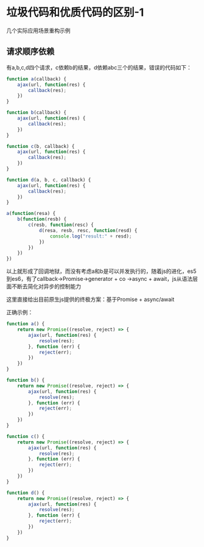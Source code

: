 # 垃圾代码和优质代码的区别-1

几个实际应用场景重构示例

## 请求顺序依赖

有a,b,c,d四个请求，c依赖b的结果，d依赖abc三个的结果，错误的代码如下：

```js
function a(callback) {
    ajax(url, function(res) {
        callback(res);
    })
}

function b(callback) {
    ajax(url, function(res) {
        callback(res);
    })
}

function c(b, callback) {
    ajax(url, function(res) {
        callback(res);
    })
}

function d(a, b, c, callback) {
    ajax(url, function(res) {
        callback(res);
    })
}

a(function(resa) {
    b(function(resb) {
        c(resb, function(resc) {
            d(resa, resb, resc, function(resd) {
                console.log("result:" + resd);
            })
        })
    })
})
```
以上就形成了回调地狱，而没有考虑a和b是可以并发执行的，随着js的进化，es5到es6，有了callback->Promise->generator + co ->async + await，js从语法层面不断去简化对异步的控制能力

这里直接给出目前原生js提供的终极方案：基于Promise + async/await

正确示例：
```js
function a() {
    return new Promise((resolve, reject) => {
        ajax(url, function(res) {
            resolve(res);
        }, function (err) {
            reject(err);
        })
    })
}

function b() {
    return new Promise((resolve, reject) => {
        ajax(url, function(res) {
            resolve(res);
        }, function (err) {
            reject(err);
        })
    })
}

function c() {
    return new Promise((resolve, reject) => {
        ajax(url, function(res) {
            resolve(res);
        }, function (err) {
            reject(err);
        })
    })
}

function d() {
    return new Promise((resolve, reject) => {
        ajax(url, function(res) {
            resolve(res);
        }, function (err) {
            reject(err);
        })
    })
}
```
